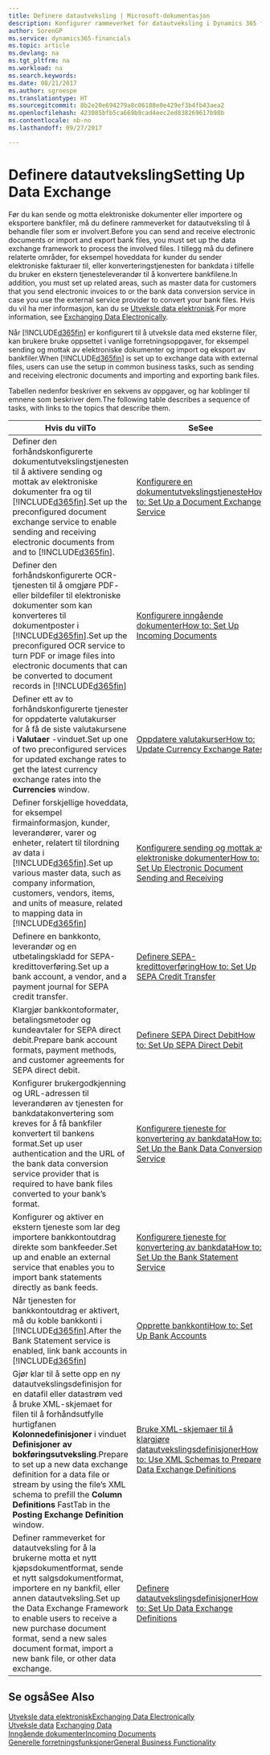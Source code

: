 ```yaml
---
title: Definere datautveksling | Microsoft-dokumentasjon
description: Konfigurer rammeverket for datautveksling i Dynamics 365 for Financials.
author: SorenGP
ms.service: dynamics365-financials
ms.topic: article
ms.devlang: na
ms.tgt_pltfrm: na
ms.workload: na
ms.search.keywords: 
ms.date: 08/21/2017
ms.author: sgroespe
ms.translationtype: HT
ms.sourcegitcommit: 8b2e20e694279a8c06188e0e429ef3b4fb43aea2
ms.openlocfilehash: 423085bfb5ca669b9cad4eec2ed838269617b98b
ms.contentlocale: nb-no
ms.lasthandoff: 09/27/2017

---
```

# <a name="setting-up-data-exchange"></a><span data-ttu-id="bdfab-103">Definere datautveksling</span><span class="sxs-lookup"><span data-stu-id="bdfab-103">Setting Up Data Exchange</span></span>
<span data-ttu-id="bdfab-104">Før du kan sende og motta elektroniske dokumenter eller importere og eksportere bankfiler, må du definere rammeverket for datautveksling til å behandle filer som er involvert.</span><span class="sxs-lookup"><span data-stu-id="bdfab-104">Before you can send and receive electronic documents or import and export bank files, you must set up the data exchange framework to process the involved files.</span></span> <span data-ttu-id="bdfab-105">I tillegg må du definere relaterte områder, for eksempel hoveddata for kunder du sender elektroniske fakturaer til, eller konverteringstjenesten for bankdata i tilfelle du bruker en ekstern tjenesteleverandør til å konvertere bankfilene.</span><span class="sxs-lookup"><span data-stu-id="bdfab-105">In addition, you must set up related areas, such as master data for customers that you send electronic invoices to or the bank data conversion service in case you use the external service provider to convert your bank files.</span></span> <span data-ttu-id="bdfab-106">Hvis du vil ha mer informasjon, kan du se [Utveksle data elektronisk](across-data-exchange.md).</span><span class="sxs-lookup"><span data-stu-id="bdfab-106">For more information, see [Exchanging Data Electronically](across-data-exchange.md).</span></span>  

 <span data-ttu-id="bdfab-107">Når [!INCLUDE[d365fin](includes/d365fin_md.md)] er konfigurert til å utveksle data med eksterne filer, kan brukere bruke oppsettet i vanlige forretningsoppgaver, for eksempel sending og mottak av elektroniske dokumenter og import og eksport av bankfiler.</span><span class="sxs-lookup"><span data-stu-id="bdfab-107">When [!INCLUDE[d365fin](includes/d365fin_md.md)] is set up to exchange data with external files, users can use the setup in common business tasks, such as sending and receiving electronic documents and importing and exporting bank files.</span></span>  

 <span data-ttu-id="bdfab-108">Tabellen nedenfor beskriver en sekvens av oppgaver, og har koblinger til emnene som beskriver dem.</span><span class="sxs-lookup"><span data-stu-id="bdfab-108">The following table describes a sequence of tasks, with links to the topics that describe them.</span></span>  

|<span data-ttu-id="bdfab-109">**Hvis du vil**</span><span class="sxs-lookup"><span data-stu-id="bdfab-109">**To**</span></span>|<span data-ttu-id="bdfab-110">**Se**</span><span class="sxs-lookup"><span data-stu-id="bdfab-110">**See**</span></span>|  
|------------|-------------|  
|<span data-ttu-id="bdfab-111">Definer den forhåndskonfigurerte dokumentutvekslingstjenesten til å aktivere sending og mottak av elektroniske dokumenter fra og til [!INCLUDE[d365fin](includes/d365fin_md.md)].</span><span class="sxs-lookup"><span data-stu-id="bdfab-111">Set up the preconfigured document exchange service to enable sending and receiving electronic documents from and to [!INCLUDE[d365fin](includes/d365fin_md.md)].</span></span>|[<span data-ttu-id="bdfab-112">Konfigurere en dokumentutvekslingstjeneste</span><span class="sxs-lookup"><span data-stu-id="bdfab-112">How to: Set Up a Document Exchange Service</span></span>](across-how-to-set-up-a-document-exchange-service.md)|  
|<span data-ttu-id="bdfab-113">Definer den forhåndskonfigurerte OCR-tjenesten til å omgjøre PDF- eller bildefiler til elektroniske dokumenter som kan konverteres til dokumentposter i [!INCLUDE[d365fin](includes/d365fin_md.md)].</span><span class="sxs-lookup"><span data-stu-id="bdfab-113">Set up the preconfigured OCR service to turn PDF or image files into electronic documents that can be converted to document records in [!INCLUDE[d365fin](includes/d365fin_md.md)]</span></span>|[<span data-ttu-id="bdfab-114">Konfigurere inngående dokumenter</span><span class="sxs-lookup"><span data-stu-id="bdfab-114">How to: Set Up Incoming Documents</span></span>](across-how-setup-income-documents.md)|  
|<span data-ttu-id="bdfab-115">Definer ett av to forhåndskonfigurerte tjenester for oppdaterte valutakurser for å få de siste valutakursene i **Valutaer** -vinduet.</span><span class="sxs-lookup"><span data-stu-id="bdfab-115">Set up one of two preconfigured services for updated exchange rates to get the latest currency exchange rates into the **Currencies** window.</span></span>|[<span data-ttu-id="bdfab-116">Oppdatere valutakurser</span><span class="sxs-lookup"><span data-stu-id="bdfab-116">How to: Update Currency Exchange Rates</span></span>](finance-how-update-currencies.md)|  
|<span data-ttu-id="bdfab-117">Definer forskjellige hoveddata, for eksempel firmainformasjon, kunder, leverandører, varer og enheter, relatert til tilordning av data i [!INCLUDE[d365fin](includes/d365fin_md.md)].</span><span class="sxs-lookup"><span data-stu-id="bdfab-117">Set up various master data, such as company information, customers, vendors, items, and units of measure, related to mapping data in [!INCLUDE[d365fin](includes/d365fin_md.md)]</span></span>|[<span data-ttu-id="bdfab-118">Konfigurere sending og mottak av elektroniske dokumenter</span><span class="sxs-lookup"><span data-stu-id="bdfab-118">How to: Set Up Electronic Document Sending and Receiving</span></span>](across-how-to-set-up-electronic-document-sending-and-receiving.md)|  
|<span data-ttu-id="bdfab-119">Definere en bankkonto, leverandør og en utbetalingskladd for SEPA-kredittoverføring.</span><span class="sxs-lookup"><span data-stu-id="bdfab-119">Set up a bank account, a vendor, and a payment journal for SEPA credit transfer.</span></span>|[<span data-ttu-id="bdfab-120">Definere SEPA-kredittoverføring</span><span class="sxs-lookup"><span data-stu-id="bdfab-120">How to: Set Up SEPA Credit Transfer</span></span>](finance-how-to-set-up-sepa-credit-transfer.md)|  
|<span data-ttu-id="bdfab-121">Klargjør bankkontoformater, betalingsmetoder og kundeavtaler for SEPA direct debit.</span><span class="sxs-lookup"><span data-stu-id="bdfab-121">Prepare bank account formats, payment methods, and customer agreements for SEPA direct debit.</span></span>|[<span data-ttu-id="bdfab-122">Definere SEPA Direct Debit</span><span class="sxs-lookup"><span data-stu-id="bdfab-122">How to: Set Up SEPA Direct Debit</span></span>](finance-how-to-set-up-sepa-direct-debit.md)|  
|<span data-ttu-id="bdfab-123">Konfigurer brukergodkjenning og URL-adressen til leverandøren av tjenesten for bankdatakonvertering som kreves for å få bankfiler konvertert til bankens format.</span><span class="sxs-lookup"><span data-stu-id="bdfab-123">Set up user authentication and the URL of the bank data conversion service provider that is required to have bank files converted to your bank’s format.</span></span>|[<span data-ttu-id="bdfab-124">Konfigurere tjeneste for konvertering av bankdata</span><span class="sxs-lookup"><span data-stu-id="bdfab-124">How to: Set Up the Bank Data Conversion Service</span></span>](bank-how-setup-bank-data-conversion-service.md)|  
|<span data-ttu-id="bdfab-125">Konfigurer og aktiver en ekstern tjeneste som lar deg importere bankkontoutdrag direkte som bankfeeder.</span><span class="sxs-lookup"><span data-stu-id="bdfab-125">Set up and enable an external service that enables you to import bank statements directly as bank feeds.</span></span>|[<span data-ttu-id="bdfab-126">Konfigurere tjeneste for konvertering av bankdata</span><span class="sxs-lookup"><span data-stu-id="bdfab-126">How to: Set Up the Bank Statement Service</span></span>](bank-how-setup-bank-statement-service.md)|  
|<span data-ttu-id="bdfab-127">Når tjenesten for bankkontoutdrag er aktivert, må du koble bankkonti i [!INCLUDE[d365fin](includes/d365fin_md.md)].</span><span class="sxs-lookup"><span data-stu-id="bdfab-127">After the Bank Statement service is enabled, link bank accounts in [!INCLUDE[d365fin](includes/d365fin_md.md)]</span></span>|[<span data-ttu-id="bdfab-128">Opprette bankkonti</span><span class="sxs-lookup"><span data-stu-id="bdfab-128">How to: Set Up Bank Accounts</span></span>](bank-how-setup-bank-accounts.md)|  
|<span data-ttu-id="bdfab-129">Gjør klar til å sette opp en ny datautvekslingsdefinisjon for en datafil eller datastrøm ved å bruke XML-skjemaet for filen til å forhåndsutfylle hurtigfanen **Kolonnedefinisjoner** i vinduet **Definisjoner av bokføringsutveksling**.</span><span class="sxs-lookup"><span data-stu-id="bdfab-129">Prepare to set up a new data exchange definition for a data file or stream by using the file’s XML schema to prefill the **Column Definitions** FastTab in the **Posting Exchange Definition** window.</span></span>|[<span data-ttu-id="bdfab-130">Bruke XML-skjemaer til å klargjøre datautvekslingsdefinisjoner</span><span class="sxs-lookup"><span data-stu-id="bdfab-130">How to: Use XML Schemas to Prepare Data Exchange Definitions</span></span>](across-how-to-use-xml-schemas-to-prepare-data-exchange-definitions.md)|  
|<span data-ttu-id="bdfab-131">Definer rammeverket for datautveksling for å la brukerne motta et nytt kjøpsdokumentformat, sende et nytt salgsdokumentformat, importere en ny bankfil, eller annen datautveksling.</span><span class="sxs-lookup"><span data-stu-id="bdfab-131">Set up the Data Exchange Framework to enable users to receive a new purchase document format, send a new sales document format, import a new bank file, or other data exchange.</span></span>|[<span data-ttu-id="bdfab-132">Definere datautvekslingsdefinisjoner</span><span class="sxs-lookup"><span data-stu-id="bdfab-132">How to: Set Up Data Exchange Definitions</span></span>](across-how-to-set-up-data-exchange-definitions.md)|  

## <a name="see-also"></a><span data-ttu-id="bdfab-133">Se også</span><span class="sxs-lookup"><span data-stu-id="bdfab-133">See Also</span></span>  
[<span data-ttu-id="bdfab-134">Utveksle data elektronisk</span><span class="sxs-lookup"><span data-stu-id="bdfab-134">Exchanging Data Electronically</span></span>](across-data-exchange.md)  
<span data-ttu-id="bdfab-135">[Utveksle data](across-exchange-data.md) </span><span class="sxs-lookup"><span data-stu-id="bdfab-135">[Exchanging Data](across-exchange-data.md) </span></span>  
[<span data-ttu-id="bdfab-136">Inngående dokumenter</span><span class="sxs-lookup"><span data-stu-id="bdfab-136">Incoming Documents</span></span>](across-income-documents.md)  
[<span data-ttu-id="bdfab-137">Generelle forretningsfunksjoner</span><span class="sxs-lookup"><span data-stu-id="bdfab-137">General Business Functionality</span></span>](ui-across-business-areas.md)  

